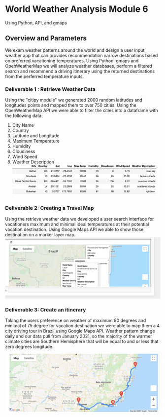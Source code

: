 # World Weather Analysis Module 6
Using Python, API, and gmaps

## Overview and Parameters

We exam weather patterns around the world and design a user input weather app that can provides recommendation narrow destinations based on preferred vacationing temperatures. Using Python, gmaps and OpenWeatherMap we will analyze weather databases, perform a filtered search and recommend a driving itinerary using the returned destinations from the perferred temperature inputs. 

### Deliverable 1 : Retrieve Weather Data
Using the "citipy module" we generated 2000 random latitudes and longitudes points and mapped them to over 750 cities. Using the OpenWeatherMap API we were able to filter the cities into a dataframe with the following data:

1. City Name
2. Country
3. Latitude and Longitude
4. Maximum Temperature
5. Humidity
6. Cloudiness
7. Wind Speed
8. Weather Description
![weather_database_folder](https://github.com/JimmyJ-D/World_Weather_Analysis/blob/main/Weather_Database/dataframe.png) 

### Deliverable 2: Creating a Travel Map 

Using the retrieve weather data we developed a user search interface for vacationers maximum and minimal ideal temperatures at their potential vacation destination. Using Google Maps API we able to show those destination on a marker layer map. 
![vacation_serarch_folder](https://github.com/JimmyJ-D/World_Weather_Analysis/blob/main/Vacation_Itinerary/WeatherPy_travel_map_markers.png)

### Deliverable 3: Create an itinerary 

Taking the users preference on weather of maximum 90 degrees and minimal of 75 degree for vacation destination we were able to map them a 4 city driving tour in Brazil using Google Maps API. Weather pattern change daily and our data pull from January 2021, so the majority of the warmer climate cities are Southern Hemisphere that will be equal to and or less that zero degrees longitude.  

![vacation_itinerary_folder](https://github.com/JimmyJ-D/World_Weather_Analysis/blob/main/Vacation_Itinerary/WeatherPy_travel_map.png)
